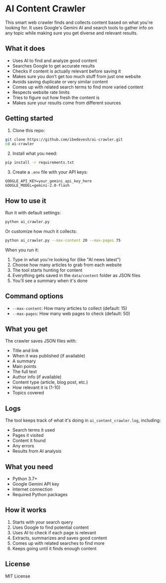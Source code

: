 # AI Content Crawler

This smart web crawler finds and collects content based on what you're looking for. It uses Google's Gemini AI and search tools to gather info on any topic while making sure you get diverse and relevant results.

## What it does

- Uses AI to find and analyze good content
- Searches Google to get accurate results
- Checks if content is actually relevant before saving it
- Makes sure you don't get too much stuff from just one website
- Avoids saving duplicate or very similar content
- Comes up with related search terms to find more varied content
- Respects website rate limits
- Tries to figure out how fresh the content is
- Makes sure your results come from different sources

## Getting started

1. Clone this repo:
```bash
git clone https://github.com/ibedevesh/ai-crawler.git
cd ai-crawler
```

2. Install what you need:
```bash
pip install -r requirements.txt
```

3. Create a `.env` file with your API keys:
```
GOOGLE_API_KEY=your_gemini_api_key_here
GOOGLE_MODEL=gemini-2.0-flash
```

## How to use it

Run it with default settings:
```bash
python ai_crawler.py
```

Or customize how much it collects:
```bash
python ai_crawler.py --max-content 20 --max-pages 75
```

When you run it:
1. Type in what you're looking for (like "AI news latest")
2. Choose how many articles to grab from each website
3. The tool starts hunting for content
4. Everything gets saved in the `data/content` folder as JSON files
5. You'll see a summary when it's done

## Command options

- `--max-content`: How many articles to collect (default: 15)
- `--max-pages`: How many web pages to check (default: 50)

## What you get

The crawler saves JSON files with:

- Title and link
- When it was published (if available)
- A summary
- Main points
- The full text
- Author info (if available)
- Content type (article, blog post, etc.)
- How relevant it is (1-10)
- Topics covered

## Logs

The tool keeps track of what it's doing in `ai_content_crawler.log`, including:

- Search terms it used
- Pages it visited
- Content it found
- Any errors
- Results from AI analysis

## What you need

- Python 3.7+
- Google Gemini API key
- Internet connection
- Required Python packages

## How it works

1. Starts with your search query
2. Uses Google to find potential content
3. Uses AI to check if each page is relevant
4. Extracts, summarizes and saves good content
5. Comes up with related searches to find more
6. Keeps going until it finds enough content

## License

MIT License

